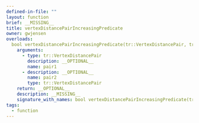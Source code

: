 ```yaml
---
defined-in-file: ""
layout: function
brief: __MISSING__
title: vertexDistancePairIncreasingPredicate
owner: gwjensen
overloads:
  bool vertexDistancePairIncreasingPredicate(tr::VertexDistancePair, tr::VertexDistancePair):
    arguments:
      - type: tr::VertexDistancePair
        description: __OPTIONAL__
        name: pair1
      - description: __OPTIONAL__
        name: pair2
        type: tr::VertexDistancePair
    return: __OPTIONAL__
    description: __MISSING__
    signature_with_names: bool vertexDistancePairIncreasingPredicate(tr::VertexDistancePair pair1, tr::VertexDistancePair pair2)
tags:
  - function
---
```

